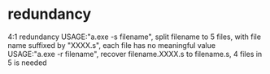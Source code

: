 # redundancy
4:1 redundancy
USAGE:"a.exe -s filename", 
  split filename to 5 files, with file name suffixed by "XXXX.s", each file has no meaningful value
USAGE:"a.exe -r filename", 
  recover filename.XXXX.s to filename.s, 4 files in 5 is needed

